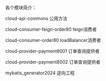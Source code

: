 各个模块简介：

cloud-api-commons 公用方法

cloud-consumer-feign-order80 feign消费者

cloud-consumer-order80 loadBalancer消费者

cloud-provider-payment8001 订单查询提供者

cloud-provider-payment8002 订单查询提供者

mybatis_generator2024 逆向工程




